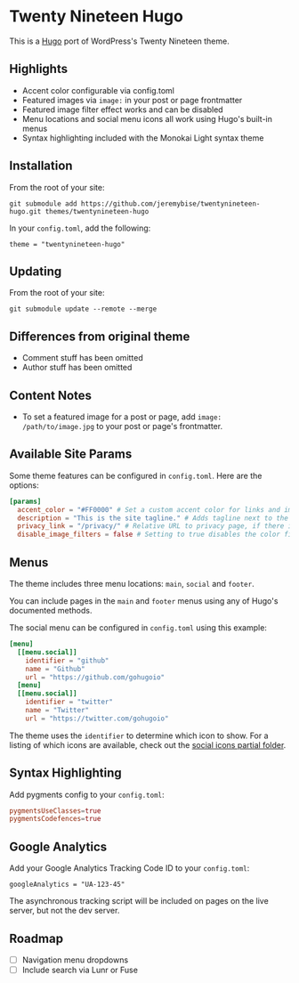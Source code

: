 # Twenty Nineteen Hugo

This is a [Hugo](https://gohugo.io) port of WordPress's Twenty Nineteen theme.

## Highlights

- Accent color configurable via config.toml
- Featured images via `image:` in your post or page frontmatter 
- Featured image filter effect works and can be disabled
- Menu locations and social menu icons all work using Hugo's built-in menus
- Syntax highlighting included with the Monokai Light syntax theme

## Installation

From the root of your site:

`git submodule add https://github.com/jeremybise/twentynineteen-hugo.git themes/twentynineteen-hugo`

In your `config.toml`, add the following:

`theme = "twentynineteen-hugo"`

## Updating

From the root of your site:

`git submodule update --remote --merge`

## Differences from original theme

- Comment stuff has been omitted
- Author stuff has been omitted

## Content Notes

- To set a featured image for a post or page, add `image: /path/to/image.jpg` to your post or page's frontmatter.

## Available Site Params

Some theme features can be configured in `config.toml`. Here are the options:

```toml
[params]
  accent_color = "#FF0000" # Set a custom accent color for links and image filters, if enabled. Defaults to blue.
  description = "This is the site tagline." # Adds tagline next to the site title.
  privacy_link = "/privacy/" # Relative URL to privacy page, if there is one. This enables a Privacy Policy link in the footer. The link doesn't display if this isn't specified.
  disable_image_filters = false # Setting to true disables the color filter feature on images. Defaults to false.
```

## Menus

The theme includes three menu locations: `main`, `social` and `footer`.

You can include pages in the `main` and `footer` menus using any of Hugo's documented methods.

The social menu can be configured in `config.toml` using this example:

```toml
[menu]
  [[menu.social]]
    identifier = "github"
    name = "Github"
    url = "https://github.com/gohugoio"
  [menu]
  [[menu.social]]
    identifier = "twitter"
    name = "Twitter"
    url = "https://twitter.com/gohugoio"
```

The theme uses the `identifier` to determine which icon to show. For a listing of which icons are available, check out the [social icons partial folder](https://github.com/jeremybise/twentynineteen-hugo/tree/master/layouts/partials/icons/social).

## Syntax Highlighting

Add pygments config to your `config.toml`:

```toml
pygmentsUseClasses=true
pygmentsCodefences=true
```

## Google Analytics

Add your Google Analytics Tracking Code ID to your `config.toml`:

```googleAnalytics = "UA-123-45"```

The asynchronous tracking script will be included on pages on the live server, but not the dev server.

## Roadmap

- [ ] Navigation menu dropdowns
- [ ] Include search via Lunr or Fuse